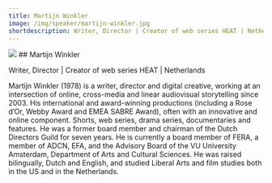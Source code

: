 ```yaml
---
title: Martijn Winkler
image: /img/speaker/martijn-winkler.jpg
shortdescription: Writer, Director | Creator of web series HEAT | Netherlands
---
```

<img src="/img/speaker/martijn-winkler.jpg">
## Martijn Winkler

Writer, Director | Creator of web series HEAT | Netherlands

Martijn Winkler (1978) is a writer, director and digital creative, working at an intersection of online, cross-media and linear audiovisual storytelling since 2003. His international and award-winning productions (including a Rose d’Or, Webby Award and EMEA SABRE Award), often with an innovative and online component. Shorts, web series, drama series, documentaries and features. He was a former board member and chairman of the Dutch Directors Guild for seven years. He is currently a board member of FERA, a member of ADCN, EFA, and the Advisory Board of the VU University Amsterdam, Department of Arts and Cultural Sciences. He was raised bilingually, Dutch and English, and studied Liberal Arts and film studies both in the US and in the Netherlands.